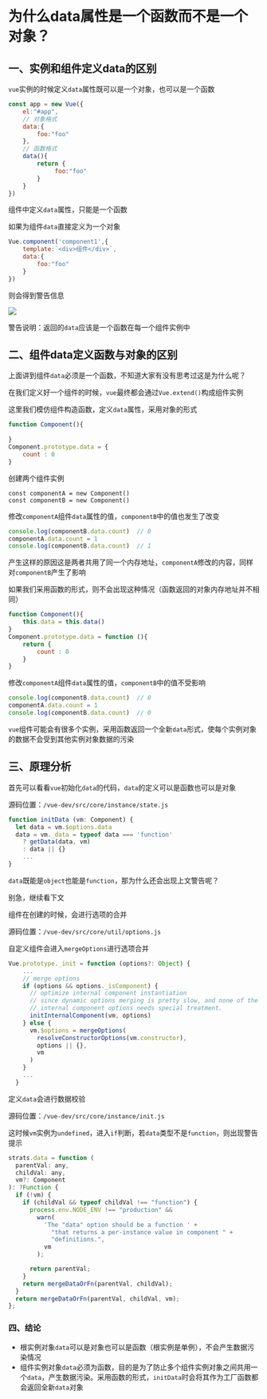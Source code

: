 # 为什么data属性是一个函数而不是一个对象？

## 一、实例和组件定义data的区别

`vue`实例的时候定义`data`属性既可以是一个对象，也可以是一个函数

```js
const app = new Vue({
    el:"#app",
    // 对象格式
    data:{
        foo:"foo"
    },
    // 函数格式
    data(){
        return {
             foo:"foo"
        }
    }
})
```

组件中定义`data`属性，只能是一个函数

如果为组件`data`直接定义为一个对象

```js
Vue.component('component1',{
    template:`<div>组件</div>`,
    data:{
        foo:"foo"
    }
})
```

则会得到警告信息


 ![](https://static.vue-js.com/8e6fc0c0-3acc-11eb-ab90-d9ae814b240d.png)


警告说明：返回的`data`应该是一个函数在每一个组件实例中

## 二、组件data定义函数与对象的区别

上面讲到组件`data`必须是一个函数，不知道大家有没有思考过这是为什么呢？

在我们定义好一个组件的时候，`vue`最终都会通过`Vue.extend()`构成组件实例

这里我们模仿组件构造函数，定义`data`属性，采用对象的形式

```js
function Component(){
 
}
Component.prototype.data = {
	count : 0
}
```

创建两个组件实例

```
const componentA = new Component()
const componentB = new Component()
```

修改`componentA`组件`data`属性的值，`componentB`中的值也发生了改变

```js
console.log(componentB.data.count)  // 0
componentA.data.count = 1
console.log(componentB.data.count)  // 1
```

产生这样的原因这是两者共用了同一个内存地址，`componentA`修改的内容，同样对`componentB`产生了影响

如果我们采用函数的形式，则不会出现这种情况（函数返回的对象内存地址并不相同）

```js
function Component(){
	this.data = this.data()
}
Component.prototype.data = function (){
    return {
   		count : 0
    }
}
```

修改`componentA`组件`data`属性的值，`componentB`中的值不受影响

```js
console.log(componentB.data.count)  // 0
componentA.data.count = 1
console.log(componentB.data.count)  // 0
```

`vue`组件可能会有很多个实例，采用函数返回一个全新`data`形式，使每个实例对象的数据不会受到其他实例对象数据的污染

## 三、原理分析

首先可以看看`vue`初始化`data`的代码，`data`的定义可以是函数也可以是对象

源码位置：`/vue-dev/src/core/instance/state.js`

```js
function initData (vm: Component) {
  let data = vm.$options.data
  data = vm._data = typeof data === 'function'
    ? getData(data, vm)
    : data || {}
    ...
}
```
`data`既能是`object`也能是`function`，那为什么还会出现上文警告呢？

别急，继续看下文

组件在创建的时候，会进行选项的合并

源码位置：`/vue-dev/src/core/util/options.js`

自定义组件会进入`mergeOptions`进行选项合并

```js
Vue.prototype._init = function (options?: Object) {
    ...
    // merge options
    if (options && options._isComponent) {
      // optimize internal component instantiation
      // since dynamic options merging is pretty slow, and none of the
      // internal component options needs special treatment.
      initInternalComponent(vm, options)
    } else {
      vm.$options = mergeOptions(
        resolveConstructorOptions(vm.constructor),
        options || {},
        vm
      )
    }
    ...
  }
```

定义`data`会进行数据校验

源码位置：`/vue-dev/src/core/instance/init.js`

这时候`vm`实例为`undefined`，进入`if`判断，若`data`类型不是`function`，则出现警告提示

```js
strats.data = function (
  parentVal: any,
  childVal: any,
  vm?: Component
): ?Function {
  if (!vm) {
    if (childVal && typeof childVal !== "function") {
      process.env.NODE_ENV !== "production" &&
        warn(
          'The "data" option should be a function ' +
            "that returns a per-instance value in component " +
            "definitions.",
          vm
        );

      return parentVal;
    }
    return mergeDataOrFn(parentVal, childVal);
  }
  return mergeDataOrFn(parentVal, childVal, vm);
};
```

### 四、结论

- 根实例对象`data`可以是对象也可以是函数（根实例是单例），不会产生数据污染情况
- 组件实例对象`data`必须为函数，目的是为了防止多个组件实例对象之间共用一个`data`，产生数据污染。采用函数的形式，`initData`时会将其作为工厂函数都会返回全新`data`对象